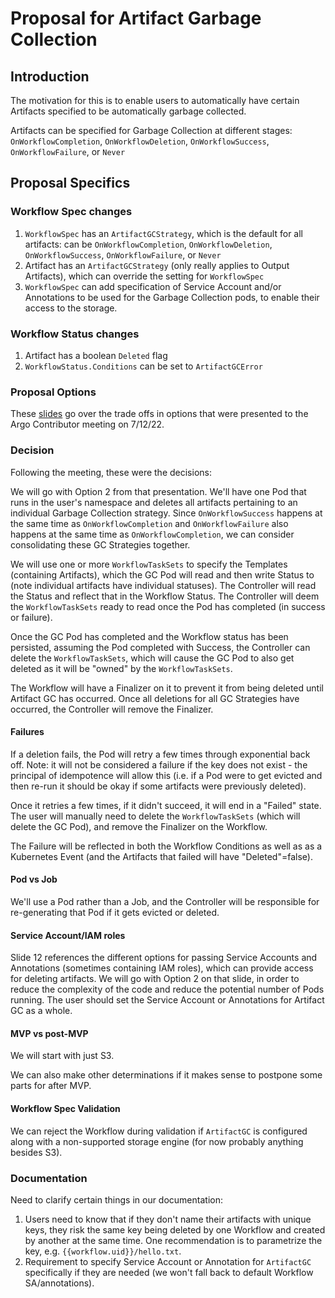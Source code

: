 # Proposal for Artifact Garbage Collection

## Introduction

The motivation for this is to enable users to automatically have certain Artifacts specified to be automatically garbage collected.

Artifacts can be specified for Garbage Collection at different stages: `OnWorkflowCompletion`, `OnWorkflowDeletion`, `OnWorkflowSuccess`, `OnWorkflowFailure`, or `Never`

## Proposal Specifics

### Workflow Spec changes

1. `WorkflowSpec` has an `ArtifactGCStrategy`, which is the default for all artifacts: can be `OnWorkflowCompletion`, `OnWorkflowDeletion`, `OnWorkflowSuccess`, `OnWorkflowFailure`, or `Never`
2. Artifact has an `ArtifactGCStrategy` (only really applies to Output Artifacts), which can override the setting for `WorkflowSpec`
3. `WorkflowSpec` can add specification of Service Account and/or Annotations to be used for the Garbage Collection pods, to enable their access to the storage.

### Workflow Status changes

1. Artifact has a boolean `Deleted` flag
2. `WorkflowStatus.Conditions` can be set to `ArtifactGCError`

### Proposal Options

These [slides](../assets/artifact-gc-proposal.pptx) go over the trade offs in options that were presented to the Argo Contributor meeting on 7/12/22.

### Decision

Following the meeting, these were the decisions:

We will go with Option 2 from that presentation. We'll have one Pod that runs in the user's namespace and deletes all artifacts pertaining to an individual Garbage Collection strategy. Since `OnWorkflowSuccess` happens at the same time as `OnWorkflowCompletion` and `OnWorkflowFailure` also happens at the same time as `OnWorkflowCompletion`, we can consider consolidating these GC Strategies together.

We will use one or more `WorkflowTaskSets` to specify the Templates (containing Artifacts), which the GC Pod will read and then write Status to (note individual artifacts have individual statuses). The Controller will read the Status and reflect that in the Workflow Status. The Controller will deem the `WorkflowTaskSets` ready to read once the Pod has completed (in success or failure).

Once the GC Pod has completed and the Workflow status has been persisted, assuming the Pod completed with Success, the Controller can delete the `WorkflowTaskSets`, which will cause the GC Pod to also get deleted as it will be "owned" by the `WorkflowTaskSets`.

The Workflow will have a Finalizer on it to prevent it from being deleted until Artifact GC has occurred. Once all deletions for all GC Strategies have occurred, the Controller will remove the Finalizer.

#### Failures

If a deletion fails, the Pod will retry a few times through exponential back off. Note: it will not be considered a failure if the key does not exist - the principal of idempotence will allow this (i.e. if a Pod were to get evicted and then re-run it should be okay if some artifacts were previously deleted).

Once it retries a few times, if it didn't succeed, it will end in a "Failed" state. The user will manually need to delete the `WorkflowTaskSets` (which will delete the GC Pod), and remove the Finalizer on the Workflow.

The Failure will be reflected in both the Workflow Conditions as well as as a Kubernetes Event (and the Artifacts that failed will have "Deleted"=false).

#### Pod vs Job

We'll use a Pod rather than a Job, and the Controller will be responsible for re-generating that Pod if it gets evicted or deleted.

#### Service Account/IAM roles

Slide 12 references the different options for passing Service Accounts and Annotations (sometimes containing IAM roles), which can provide access for deleting artifacts. We will go with Option 2 on that slide, in order to reduce the complexity of the code and reduce the potential number of Pods running. The user should set the Service Account or Annotations for Artifact GC as a whole.

#### MVP vs post-MVP

We will start with just S3.

We can also make other determinations if it makes sense to postpone some parts for after MVP.

#### Workflow Spec Validation

We can reject the Workflow during validation if `ArtifactGC` is configured along with a non-supported storage engine (for now probably anything besides S3).

### Documentation

Need to clarify certain things in our documentation:

1. Users need to know that if they don't name their artifacts with unique keys, they risk the same key being deleted by one Workflow and created by another at the same time. One recommendation is to parametrize the key, e.g. `{{workflow.uid}}/hello.txt`.
2. Requirement to specify Service Account or Annotation for `ArtifactGC` specifically if they are needed (we won't fall back to default Workflow SA/annotations).
